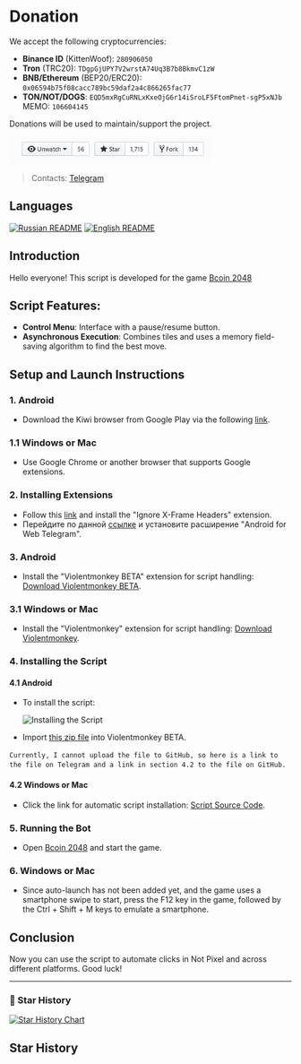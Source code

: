 # Donation

We accept the following cryptocurrencies:

- **Binance ID** (KittenWoof): `280906050`
- **Tron** (TRC20): `TDgpGjUPY7V2wrstA74Uq3B7b8BkmvC1zW`
- **BNB/Ethereum** (BEP20/ERC20): `0x06594b75f08cacc789bc59daf2a4c866265fac77`
- **TON/NOT/DOGS**: `EQD5mxRgCuRNLxKxeOjG6r14iSroLF5FtomPnet-sgP5xNJb` MEMO: `106604145`

Donations will be used to maintain/support the project.

<img src="https://github.com/VemLavarALoucaGamers/vlalg-nimbus/blob/main/editable/github-star.gif" alt="nimbus-star" />

> Contacts: [Telegram](https://t.me/kittenwof)

## Languages
[![Russian README](https://raw.githubusercontent.com/hjnilsson/country-flags/master/png100px/ru.png)](README.md) [![English README](https://raw.githubusercontent.com/hjnilsson/country-flags/master/png100px/us.png)](README_EN.md)

## Introduction

Hello everyone!
This script is developed for the game [Bcoin 2048](https://t.me/Bcoin2048bot/app?startapp=ref_pCGihPQJg61TN70sNtqmbxS4)

## Script Features:

- **Control Menu**: Interface with a pause/resume button.
- **Asynchronous Execution**: Combines tiles and uses a memory field-saving algorithm to find the best move.

## Setup and Launch Instructions

### 1. Android
- Download the Kiwi browser from Google Play via the following [link](https://play.google.com/store/apps/details?id=com.kiwibrowser.browser).

### 1.1 Windows or Mac
- Use Google Chrome or another browser that supports Google extensions.

### 2. Installing Extensions
- Follow this [link](https://chromewebstore.google.com/detail/ignore-x-frame-headers/gleekbfjekiniecknbkamfmkohkpodhe) and install the "Ignore X-Frame Headers" extension.
- Перейдите по данной [ссылке](https://chromewebstore.google.com/detail/ignore-x-frame-headers/gleekbfjekiniecknbkamfmkohkpodhe) и установите расширение "Android for Web Telegram".

### 3. Android
- Install the "Violentmonkey BETA" extension for script handling:
  [Download Violentmonkey BETA](https://chromewebstore.google.com/detail/violentmonkey-beta/opokoaglpekkimldnlggpoagmjegichg).

### 3.1 Windows or Mac
- Install the "Violentmonkey" extension for script handling:
  [Download Violentmonkey](https://chromewebstore.google.com/detail/violentmonkey/jinjaccalgkegednnccohejagnlnfdag).

### 4. Installing the Script

#### 4.1 Android
- To install the script:
  
  ![Installing the Script](https://github.com/ilfae/Script-Not-Pixel/blob/main/img/1.png)

- Import [this zip file](https://github.com/ilfae/2048-AutoFarm/raw/refs/heads/main/@kittenwof.zip) into Violentmonkey BETA.
  
`Currently, I cannot upload the file to GitHub, so here is a link to the file on Telegram and a link in section 4.2 to the file on GitHub.`

#### 4.2 Windows or Mac
- Click the link for automatic script installation:
  [Script Source Code](https://github.com/ilfae/2048-AutoFarm/raw/refs/heads/main/2048-AutoFarm.user.js).

### 5. Running the Bot
- Open [Bcoin 2048](https://t.me/Bcoin2048bot/app?startapp=ref_pCGihPQJg61TN70sNtqmbxS4) and start the game.

### 6. Windows or Mac
- Since auto-launch has not been added yet, and the game uses a smartphone swipe to start, press the F12 key in the game, followed by the Ctrl + Shift + M keys to emulate a smartphone.

## Conclusion

Now you can use the script to automate clicks in Not Pixel and across different platforms. Good luck!

---

### 🌟 Star History

[![Star History Chart](https://api.star-history.com/svg?repos=ilfae/2048-AutoFarm&type=Date)](https://star-history.com/#ilfae/2048-AutoFarm&Date)
## Star History
